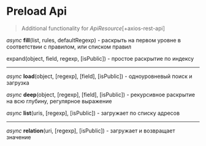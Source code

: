# Preload Api

> Additional functionality for _ApiResource_[+axios-rest-api]

_async_ **fill**(list, rules, defaultRegexp) - раскрыть на первом уровне в соответствии с правилом, или списком правил

expand(object, field, regexp, [isPublic]) - простое раскрытие по индексу

---

_async_ **load**(object, [regexp], [field], [isPublic]) - одноуровневый поиск и загрузка

_async_ **deep**(object, [regexp], [field], [isPublic]) - рекурсивное раскрытие на всю глубину, регулярное выражение

_async_ **list**(uris, [regexp], [isPublic]) - загружает по списку адресов

---

_async_ **relation**(uri, [regexp], [isPublic]) - загружает и возвращает значение


